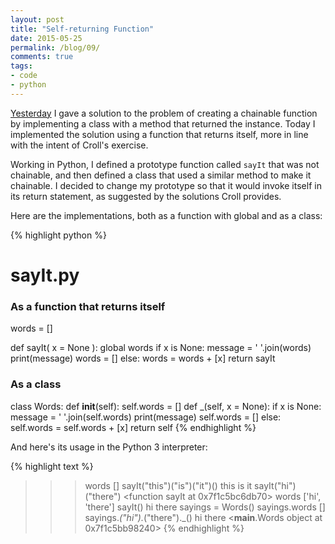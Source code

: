 ```yaml
---
layout: post
title: "Self-returning Function"
date: 2015-05-25
permalink: /blog/09/
comments: true
tags:
- code
- python
---
```


[Yesterday](/blog/08) I gave a solution to the problem of creating a
chainable function by implementing a class with a method that returned
the instance. Today I implemented the solution using a function that
returns itself, more in line with the intent of Croll's exercise.

<!--break-->

Working in Python, I defined a prototype function called `sayIt` that
was not chainable, and then defined a class that used a similar method
to make it chainable. I decided to change my prototype so that it would
invoke itself in its return statement, as suggested by the solutions
Croll provides.

Here are the implementations, both as a function with global and as a
class:

{% highlight python %}
# sayIt.py

### As a function that returns itself

words = []

def sayIt( x = None ):
    global words
    if x is None:
        message = ' '.join(words)
        print(message)
        words = []
    else:
        words = words + [x]
        return sayIt

### As a class

class Words:
    def __init__(self):
        self.words = []
    def _(self, x = None):
        if x is None:
            message = ' '.join(self.words)
            print(message)
            self.words = []
        else:
            self.words = self.words + [x]
        return self
{% endhighlight %}

And here's its usage in the Python 3 interpreter:

{% highlight text %}
>>> words
[]
>>> sayIt("this")("is")("it")()
this is it
>>> sayIt("hi")("there")
<function sayIt at 0x7f1c5bc6db70>
>>> words
['hi', 'there']
>>> sayIt()
hi there
>>> sayings = Words()
>>> sayings.words
[]
>>> sayings._("hi")._("there")._()
hi there
<__main__.Words object at 0x7f1c5bb98240>
{% endhighlight %}
